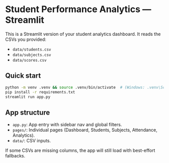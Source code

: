# Student Performance Analytics — Streamlit

This is a Streamlit version of your student analytics dashboard. It reads the CSVs you provided:
- `data/students.csv`
- `data/subjects.csv`
- `data/scores.csv`

## Quick start

```bash
python -m venv .venv && source .venv/bin/activate  # (Windows: .venv\Scripts\activate)
pip install -r requirements.txt
streamlit run app.py
```

## App structure
- `app.py`: App entry with sidebar nav and global filters.
- `pages/`: Individual pages (Dashboard, Students, Subjects, Attendance, Analytics).
- `data/`: CSV inputs.

If some CSVs are missing columns, the app will still load with best-effort fallbacks.
